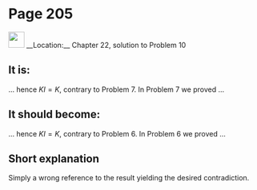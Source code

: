 # Page 205

<img src="/pictures/correction_yellow.svg" width="32px"/>
__Location:__ Chapter 22, solution to Problem 10

## It is:

... hence $KI=K$, contrary to Problem 7. In Problem 7 we proved ...

## It should become:

... hence $KI=K$, contrary to Problem 6. In Problem 6 we proved ...

## Short explanation

Simply a wrong reference to the result yielding the desired contradiction.

